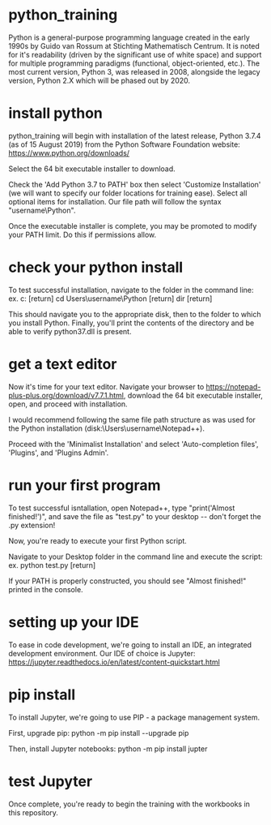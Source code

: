 # python_training

Python is a general-purpose programming language created in the early 1990s by Guido van Rossum at Stichting Mathematisch Centrum. It is noted for it's readability (driven by the significant use of white space) and support for multiple programming paradigms (functional, object-oriented, etc.). The most current version, Python 3, was released in 2008, alongside the legacy version, Python 2.X which will be phased out by 2020.

# install python
python_training will begin with installation of the latest release, Python 3.7.4 (as of 15 August 2019) from the Python Software Foundation website: https://www.python.org/downloads/

Select the 64 bit executable installer to download.

Check the 'Add Python 3.7 to PATH' box then select 'Customize Installation' (we will want to specify our folder locations for training ease). Select all optional items for installation. Our file path will follow the syntax "username\Python".

Once the executable installer is complete, you may be promoted to modify your PATH limit. Do this if permissions allow.

# check your python install
To test successful installation, navigate to the folder in the command line:
ex.
c:
[return]
cd Users\username\Python
[return]
dir
[return]

This should navigate you to the appropriate disk, then to the folder to which you install Python. Finally, you'll print the contents of the directory and be able to verify python37.dll is present.


# get a text editor
Now it's time for your text editor. Navigate your browser to https://notepad-plus-plus.org/download/v7.7.1.html, download the 64 bit executable installer, open, and proceed with installation.

I would recommend following the same file path structure as was used for the Python installation (disk:\Users\username\Notepad++).

Proceed with the 'Minimalist Installation' and select 'Auto-completion files', 'Plugins', and 'Plugins Admin'.


# run your first program
To test successful isntallation, open Notepad++, type "print('Almost finished!')", and save the file as "test.py" to your desktop -- don't forget the .py extension!

Now, you're ready to execute your first Python script.

Navigate to your Desktop folder in the command line and execute the script:
ex.
python test.py
[return]

If your PATH is properly constructed, you should see "Almost finished!" printed in the console.


# setting up your IDE
To ease in code development, we're going to install an IDE, an integrated development environment. Our IDE of choice is Jupyter: https://jupyter.readthedocs.io/en/latest/content-quickstart.html

# pip install
To install Jupyter, we're going to use PIP - a package management system.

First, upgrade pip:
python -m pip install --upgrade pip

Then, install Jupyter notebooks:
python -m pip install jupter

# test Jupyter
Once complete, you're ready to begin the training with the workbooks in this repository.















